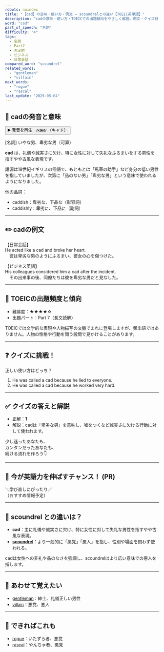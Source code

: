 ```yaml
---
robots: noindex
title: "【cad】の意味・使い方・例文 ― scoundrelとの違い【TOEIC英単語】"
description: "cadの意味・使い方・TOEICでの出題傾向をやさしく解説。例文・クイズ付きでscoundrelとの違いもわかりやすく学べます。"
word: "cad"
part_of_speech: "名詞"
difficulty: "4"
tags:
  - 名詞
  - Part7
  - 否定的
  - ビジネス
  - 日常会話
compared_word: "scoundrel"
related_words:
  - "gentleman"
  - "villain"
next_words:
  - "rogue"
  - "rascal"
last_update: "2025-05-04"
---
```


## 🔰 cadの発音と意味

<button class="play-audio" onclick="playTTS('cad')">
  <span class="play-audio-main">
    ▶️ 発音を再生　/kæd/
  </span>
  <span class="play-audio-sub">
    （キャド）
  </span>
</button>

[名詞] いやな男、卑劣な男（可算）

**cad** は、礼儀や誠実さに欠け、特に女性に対して失礼なふるまいをする男性を指すやや古風な表現です。

語源は19世紀イギリスの俗語で、もともとは「馬車の助手」など身分の低い男性を指していましたが、次第に「品のない男」「卑劣な男」という意味で使われるようになりました。

他の品詞：  
- caddish：卑劣な、下品な（形容詞）
- caddishly：卑劣に、下品に（副詞）

---

## ✏️ cadの例文

【日常会話】  
He acted like a cad and broke her heart.  
　彼は卑劣な男のようにふるまい、彼女の心を傷つけた。

【ビジネス英語】  
His colleagues considered him a cad after the incident.  
　その出来事の後、同僚たちは彼を卑劣な男だと見なした。

---

## 🎯 TOEICの出題頻度と傾向

- 難易度：★★★★☆
- 出題パート：Part 7（長文読解）

TOEICでは文学的な表現や人物描写の文脈でまれに登場しますが、頻出語ではありません。人物の性格や行動を問う設問で見かけることがあります。

---

## ❓ クイズに挑戦！

正しい使い方はどっち？

1. He was called a cad because he lied to everyone.  
2. He was called a cad because he worked very hard.

---

## ✅ クイズの答えと解説

- 正解：**1**
- 解説：cadは「卑劣な男」を意味し、嘘をつくなど誠実さに欠ける行動に対して使われます。

少し迷ったあなたも、  
カンタンだったあなたも、  
続ける流れを作ろう👇️

---

## 🚀 今が英語力を伸ばすチャンス！ (PR)

<div class="info-center">
＼学び直しにぴったり／<br>  
（おすすめ情報予定）
</div>

---

## 🤔  scoundrel との違いは？

- **cad**：主に礼儀や誠実さに欠け、特に女性に対して失礼な男性を指すやや古風な表現。
- **[scoundrel](/word/scoundrel/)**：より一般的に「悪党」「悪人」を指し、性別や場面を問わず使われる。

cadは女性への非礼や品のなさを強調し、scoundrelはより広い意味での悪人を指します。

---

## 🧩 あわせて覚えたい

- [gentleman](/word/gentleman/)：紳士、礼儀正しい男性
- [villain](/word/villain/)：悪党、悪人

---

## 📖 できればこれも

- [rogue](/word/rogue/)：いたずら者、悪党
- [rascal](/word/rascal/)：やんちゃ者、悪党

<!-- cvid: aid26_bid41 -->
